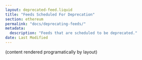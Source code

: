 ```yaml
---
layout: deprecated-feed.liquid
title: "Feeds Scheduled For Deprecation"
section: ethereum
permalink: "docs/deprecating-feeds/"
metadata:
  description: "Feeds that are scheduled to be deprecated."
date: Last Modified
---
```

(content rendered programatically by layout)
